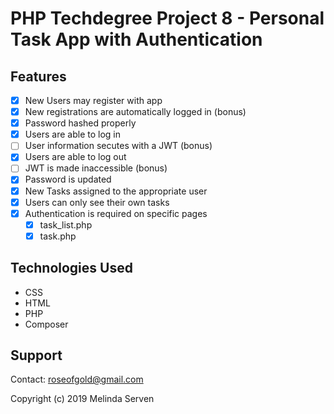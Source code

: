 # PHP Techdegree Project 8 - Personal Task App with Authentication

## Features
- [x] New Users may register with app
- [x] New registrations are automatically logged in (bonus)
- [x] Password hashed properly
- [x] Users are able to log in
- [ ] User information secutes with a JWT (bonus)
- [x] Users are able to log out
- [ ] JWT is made inaccessible (bonus)
- [x] Password is updated
- [x] New Tasks assigned to the appropriate user
- [x] Users can only see their own tasks
- [x] Authentication is required on specific pages
    - [x] task_list.php
    - [x] task.php

## Technologies Used
* CSS
* HTML
* PHP
* Composer

## Support
Contact: roseofgold@gmail.com

Copyright (c) 2019 Melinda Serven